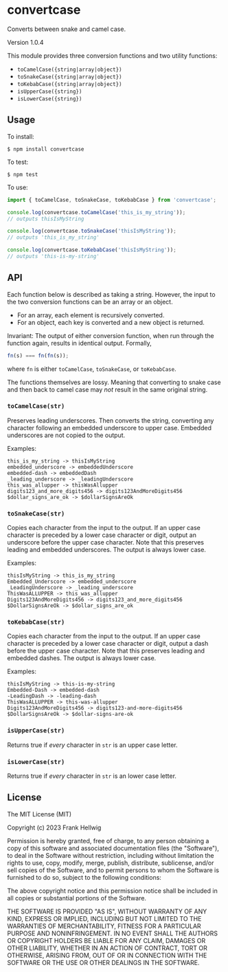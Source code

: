 # convertcase

Converts between snake and camel case.

Version 1.0.4

This module provides three conversion functions and two utility functions:

- `toCamelCase({string|array|object})`
- `toSnakeCase({string|array|object})`
- `toKebabCase({string|array|object})`
- `isUpperCase({string})`
- `isLowerCase({string})`

## Usage

To install:

    $ npm install convertcase

To test:

    $ npm test

To use:

```javascript
import { toCamelCase, toSnakeCase, toKebabCase } from 'convertcase';

console.log(convertcase.toCamelCase('this_is_my_string'));
// outputs thisIsMyString

console.log(convertcase.toSnakeCase('thisIsMyString'));
// outputs 'this_is_my_string'

console.log(convertcase.toKebabCase('thisIsMyString'));
// outputs 'this-is-my-string'
```

## API

Each function below is described as taking a string. However, the input to the two conversion functions can be an array or an object.

- For an array, each element is recursively converted.
- For an object, each key is converted and a new object is returned.

Invariant: The output of either conversion function, when run through the function again, results in identical output. Formally,

```javascript
fn(s) === fn(fn(s));
```

where `fn` is either `toCamelCase`, `toSnakeCase`, or `toKebabCase`.

The functions themselves are lossy. Meaning that converting to snake case and then back to camel case may _not_ result in the same original string.

### `toCamelCase(str)`

Preserves leading underscores. Then converts the string, converting any character following an embedded underscore to upper case. Embedded underscores are not copied to the output.

Examples:

```
this_is_my_string -> thisIsMyString
embedded_underscore -> embeddedUnderscore
embedded-dash -> embeddedDash
_leading_underscore -> _leadingUnderscore
this_was_allupper -> thisWasAllupper
digits123_and_more_digits456 -> digits123AndMoreDigits456
$dollar_signs_are_ok -> $dollarSignsAreOk
```

### `toSnakeCase(str)`

Copies each character from the input to the output. If an upper case character is preceded by a lower case character or digit, output an underscore before the upper case character. Note that this preserves leading and embedded underscores. The output is always lower case.

Examples:

```
thisIsMyString -> this_is_my_string
Embedded_Underscore -> embedded_underscore
_LeadingUnderscore -> _leading_underscore
ThisWasALLUPPER -> this_was_allupper
Digits123AndMoreDigits456 -> digits123_and_more_digits456
$DollarSignsAreOk -> $dollar_signs_are_ok
```

### `toKebabCase(str)`

Copies each character from the input to the output. If an upper case character is preceded by a lower case character or digit, output a dash before the upper case character. Note that this preserves leading and embedded dashes. The output is always lower case.

Examples:

```
thisIsMyString -> this-is-my-string
Embedded-Dash -> embedded-dash
-LeadingDash -> -leading-dash
ThisWasALLUPPER -> this-was-allupper
Digits123AndMoreDigits456 -> digits123-and-more-digits456
$DollarSignsAreOk -> $dollar-signs-are-ok
```

### `isUpperCase(str)`

Returns true if _every_ character in `str` is an upper case letter.

### `isLowerCase(str)`

Returns true if _every_ character in `str` is an lower case letter.

## License

The MIT License (MIT)

Copyright (c) 2023 Frank Hellwig

Permission is hereby granted, free of charge, to any person obtaining a copy
of this software and associated documentation files (the "Software"), to deal
in the Software without restriction, including without limitation the rights
to use, copy, modify, merge, publish, distribute, sublicense, and/or sell
copies of the Software, and to permit persons to whom the Software is
furnished to do so, subject to the following conditions:

The above copyright notice and this permission notice shall be included in all
copies or substantial portions of the Software.

THE SOFTWARE IS PROVIDED "AS IS", WITHOUT WARRANTY OF ANY KIND, EXPRESS OR
IMPLIED, INCLUDING BUT NOT LIMITED TO THE WARRANTIES OF MERCHANTABILITY,
FITNESS FOR A PARTICULAR PURPOSE AND NONINFRINGEMENT. IN NO EVENT SHALL THE
AUTHORS OR COPYRIGHT HOLDERS BE LIABLE FOR ANY CLAIM, DAMAGES OR OTHER
LIABILITY, WHETHER IN AN ACTION OF CONTRACT, TORT OR OTHERWISE, ARISING FROM,
OUT OF OR IN CONNECTION WITH THE SOFTWARE OR THE USE OR OTHER DEALINGS IN THE
SOFTWARE.
